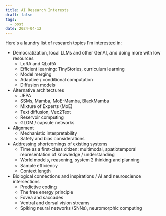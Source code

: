 ```yaml
---
title: AI Research Interests
draft: false
tags:
  - post
date: 2024-04-12
---
```

Here's a laundry list of research topics I'm interested in:

- Democratization, local LLMs and other GenAI, and doing more with low resources
	- LoRA and QLoRA
	- Efficient learning: TinyStories, curriculum learning
	- Model merging
	- Adaptive / conditional computation
	- Diffusion models
- Alternative architectures
	- JEPA
	- SSMs, Mamba, MoE-Mamba, BlackMamba
	- Mixture of Experts (MoE)
	- Text diffusion, Vec2Text
	- Reservoir computing
	- GLOM / capsule networks
- Alignment
	- Mechanistic interpretability
	- Safety and bias considerations
- Addressing shortcomings of existing systems
	- Time as a first-class citizen: multimodal, spatiotemporal representation of knowledge / understanding
	- World models, reasoning, system 2 thinking and planning
	- Sample efficiency
	- Context length
- Biological connections and inspirations / AI and neuroscience intersections
	- Predictive coding
	- The free energy principle
	- Fovea and saccades
	- Ventral and dorsal vision streams
	- Spiking neural networks (SNNs), neuromorphic computing
